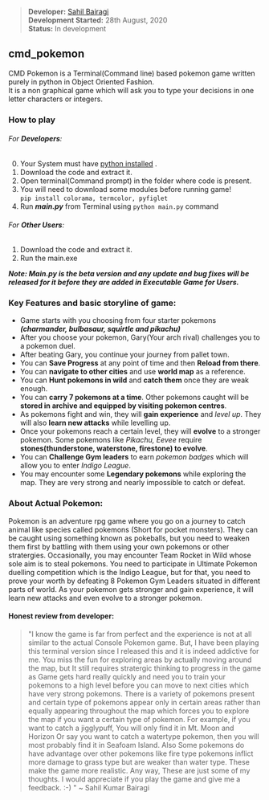 > **Developer:** [Sahil Bairagi](http://Sahil-k1509.github.io)  
> **Development Started:** 28th August, 2020  
> **Status:** In development  

## cmd_pokemon
CMD Pokemon is a Terminal(Command line) based pokemon game written purely in python in Object Oriented Fashion.  
It is a non graphical game which will ask you to type your decisions in one letter characters or integers.


### How to play
###### For **Developers**:
0. Your System must have [python installed](https://www.python.org/)  .
1. Download the code and extract it.
2. Open terminal(Command prompt) in the folder where code is present.
3. You will need to download some modules before running game!  
    `pip install colorama, termcolor, pyfiglet`
4. Run _**main.py**_ from Terminal using `python main.py` command   
###### For **Other Users**:  
1. Download the code and extract it.
2. Run the main.exe

_**Note: Main.py is the beta version and any update and bug fixes will be released for it before they are added in Executable Game for Users.**_

### Key Features and basic storyline of game:
- Game starts with you choosing from four starter pokemons _**(charmander, bulbasaur, squirtle and pikachu)**_
- After you choose your pokemon, Gary(Your arch rival) challenges you to a pokemon duel.
- After beating Gary, you continue your journey from pallet town.
- You can **Save Progress** at any point of time and then **Reload from there**.
- You can **navigate to other cities** and use **world map** as a reference.
- You can **Hunt pokemons in wild** and **catch them** once they are weak enough.
- You can **carry 7 pokemons at a time**. Other pokemons caught will be **stored in archive and equipped by visiting pokemon centres**.
- As pokemons fight and win, they will **gain experience** and *level up*. They will also **learn new attacks** while levelling up.
- Once your pokemons reach a certain level, they will **evolve** to a stronger pokemon. Some pokemons like *Pikachu, Eevee* require **stones(thunderstone, waterstone, firestone) to evolve**.
- You can **Challenge Gym leaders** to earn *pokemon badges* which will allow you to enter *Indigo League*.
- You may encounter some **Legendary pokemons** while exploring the map. They are very strong and nearly impossible to catch or defeat.

### About Actual Pokemon:
Pokemon is an adventure rpg game where you go on a journey to catch animal like species called pokemons (Short for pocket monsters).
They can be caught using something known as pokeballs, but you need to weaken them first by battling with them using your own pokemons or other
stratergies. Occasionally, you may encounter Team Rocket in Wild whose sole aim is to steal pokemons. You need to participate in Ultimate
Pokemon duelling competition which is the Indigo League, but for that, you need to prove your worth by defeating 8 Pokemon Gym Leaders situated in
different parts of world. As your pokemon gets stronger and gain experience, it will learn new attacks and even evolve to a stronger pokemon.


#### Honest review from developer:
> "I know the game is far from perfect and the experience is not at all similar to the actual Console Pokemon game. But, I have been playing this terminal version
> since I released this and it is indeed addictive for me. You miss the fun for exploring areas by actually moving around the map, but It still requires stratergic 
> thinking to progress in the game as Game gets hard really quickly and need you to train your pokemons to a high level before you can move to next cities which have 
> very strong pokemons. There is a variety of pokemons present and certain type of pokemons appear only in certain areas rather than equally appearing throughout the map
> which forces you to explore the map if you want a certain type of pokemon. For example, if you want to catch a jigglypuff, You will only find it in Mt. Moon and Horizon 
> Or say you want to catch a watertype pokemon, then you will most probably find it in Seafoam Island. Also Some pokemons do have advantage over other pokemons like fire type
> pokemons inflict more damage to grass type but are weaker than water type. These make the game more realistic. Any way, These are just some of my thoughts. I would appreciate
> if you play the game and give me a feedback. :-) " ~ Sahil Kumar Bairagi
